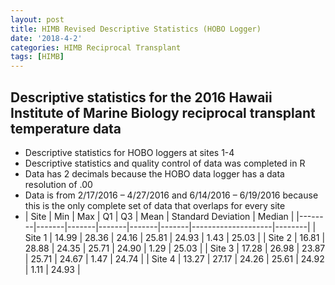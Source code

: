 ```yaml
---
layout: post
title: HIMB Revised Descriptive Statistics (HOBO Logger)
date: '2018-4-2'
categories: HIMB Reciprocal Transplant
tags: [HIMB]
---
```


## Descriptive statistics for the 2016 Hawaii Institute of Marine Biology reciprocal transplant temperature data

* Descriptive statistics for HOBO loggers at sites 1-4
* Descriptive statistics and quality control of data was completed in R
* Data has 2 decimals because the HOBO data logger has a data resolution of .00
* Data is from 2/17/2016 – 4/27/2016 and 6/14/2016 – 6/19/2016 because this is the only complete set of data that overlaps for every site
* | Site   | Min   | Max   | Q1    | Q3    | Mean  | Standard Deviation | Median |
|--------|-------|-------|-------|-------|-------|--------------------|--------|
| Site 1 | 14.99 | 28.36 | 24.16 | 25.81 | 24.93 | 1.43               | 25.03  |
| Site 2 | 16.81 | 28.88 | 24.35 | 25.71 | 24.90 | 1.29               | 25.03  |
| Site 3 | 17.28 | 26.98 | 23.87 | 25.71 | 24.67 | 1.47               | 24.74  |
| Site 4 | 13.27 | 27.17 | 24.26 | 25.61 | 24.92 | 1.11               | 24.93  |